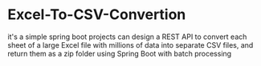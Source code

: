 # Excel-To-CSV-Convertion
it's a simple spring boot projects can design a REST API to convert each sheet of a large Excel file with millions of data into separate CSV files, and return them as a zip folder using Spring Boot with batch processing
